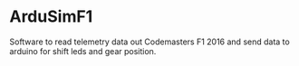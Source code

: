 # ArduSimF1
Software to read telemetry data out Codemasters F1 2016 and send data to arduino for shift leds and gear position.
